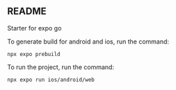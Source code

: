 ## README

Starter for expo go

To generate build for android and ios, run the command:

```
npx expo prebuild
```

To run the project, run the command:

```
npx expo run ios/android/web
```
